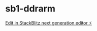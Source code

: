 # sb1-ddrarm

[Edit in StackBlitz next generation editor ⚡️](https://stackblitz.com/~/github.com/MJ123s/sb1-ddrarm)